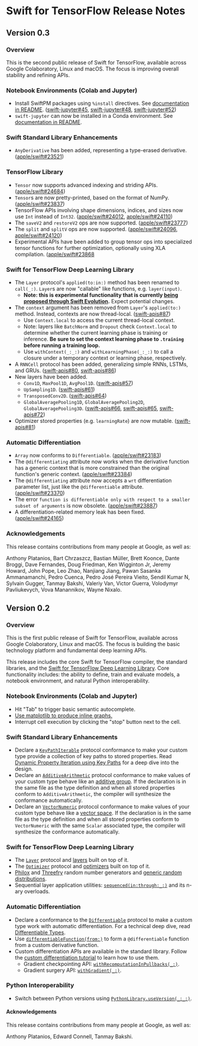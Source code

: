 # Swift for TensorFlow Release Notes

## Version 0.3

### Overview

This is the second public release of Swift for TensorFlow, available across
Google Colaboratory, Linux and macOS. The focus is improving overall stability
and refining APIs.

### Notebook Environments (Colab and Jupyter)

* Install SwiftPM packages using `%install` directives. See [documentation in
  README](https://github.com/google/swift-jupyter#install-directives).
  ([swift-jupyter#45](https://github.com/google/swift-jupyter/pull/45),
  [swift-jupyter#48](https://github.com/google/swift-jupyter/pull/48),
  [swift-jupyter#52](https://github.com/google/swift-jupyter/pull/52))
* `swift-jupyter` can now be installed in a Conda environment. See
  [documentation in
  README](https://github.com/google/swift-jupyter#option-2-using-a-swift-for-tensorflow-toolchain-and-conda).

### Swift Standard Library Enhancements

* `AnyDerivative` has been added, representing a type-erased derivative.
  ([apple/swift#23521](https://github.com/apple/swift/pull/23521))

### TensorFlow Library

* `Tensor` now supports advanced indexing and striding APIs.
  ([apple/swift#24684](https://github.com/apple/swift/pull/23684))
* `Tensor`s are now pretty-printed, based on the format of NumPy.
  ([apple/swift#23837](https://github.com/apple/swift/pull/23837))
* TensorFlow APIs involving shape dimensions, indices, and sizes now use `Int`
  instead of `Int32`.
  ([apple/swift#24012](https://github.com/apple/swift/pull/24012),
  [apple/swift#24110](https://github.com/apple/swift/pull/24110))
* The `saveV2` and `restoreV2` ops are now supported.
  ([apple/swift#23777](https://github.com/apple/swift/pull/23777))
* The `split` and `splitV` ops are now supported.
  ([apple/swift#24096](https://github.com/apple/swift/pull/24096),
  [apple/swift#24120](https://github.com/apple/swift/pull/24120))
* Experimental APIs have been added to group tensor ops into specialized tensor
  functions for further optimization, optionally using XLA compilation.
  ([apple/swift#23868](https://github.com/apple/swift/pull/23868)

### Swift for TensorFlow Deep Learning Library

* The `Layer` protocol's `applied(to:in:)` method has been renamed to `call(_:)`.
  `Layer`s are now "callable" like functions, e.g. `layer(input)`.
  * **Note: this is experimental functionality that is currently [being proposed
    through Swift
    Evolution](https://github.com/apple/swift-evolution/blob/master/proposals/0253-callable.md).**
    Expect potential changes.
* The `context` argument has been removed from `Layer`'s `applied(to:)` method.
  Instead, contexts are now thread-local. ([swift-apis#87](https://github.com/tensorflow/swift-apis/pull/87))
  * Use `Context.local` to access the current thread-local context.
  * Note: layers like `BatchNorm` and `Dropout` check `Context.local` to
    determine whether the current learning phase is training or inference. **Be
    sure to set the context learning phase to `.training` before running a
    training loop.**
  * Use `withContext(_:_:)` and `withLearningPhase(_:_:)` to call a closure
    under a temporary context or learning phase, respectively.
* A `RNNCell` protocol has been added, generalizing simple RNNs, LSTMs, and
  GRUs. ([swift-apis#80](https://github.com/tensorflow/swift-apis/pull/80),
  [swift-apis#86](https://github.com/tensorflow/swift-apis/pull/86))
* New layers have been added.
  * `Conv1D`, `MaxPool1D`, `AvgPool1D`.
    ([swift-apis#57](https://github.com/tensorflow/swift-apis/pull/57))
  * `UpSampling1D`.
    ([swift-apis#61](https://github.com/tensorflow/swift-apis/pull/61))
  * `TransposedConv2D`.
    ([swift-apis#64](https://github.com/tensorflow/swift-apis/pull/64))
  * `GlobalAveragePooling1D`, `GlobalAveragePooling2D`,
    `GlobalAveragePooling3D`.
    ([swift-apis#66](https://github.com/tensorflow/swift-apis/pull/66),
    [swift-apis#65](https://github.com/tensorflow/swift-apis/pull/65),
    [swift-apis#72](https://github.com/tensorflow/swift-apis/pull/72))
* Optimizer stored properties (e.g. `learningRate`) are now mutable.
  ([swift-apis#81](https://github.com/tensorflow/swift-apis/pull/81))

### Automatic Differentiation

* `Array` now conforms to `Differentiable`.
  ([apple/swift#23183](https://github.com/apple/swift/pull/23183))
* The `@differentiating` attribute now works when the derivative function has a
  generic context that is more constrained than the original function's generic
  context. ([apple/swift#23384](https://github.com/apple/swift/pull/23384))
* The `@differentiating` attribute now accepts a `wrt` differentiation parameter
  list, just like the `@differentiable` attribute.
  ([apple/swift#23370](https://github.com/apple/swift/pull/23370))
* The error `function is differentiable only with respect to a smaller subset of
  arguments` is now obsolete.
  ([apple/swift#23887](https://github.com/apple/swift/pull/23887))
* A differentiation-related memory leak has been fixed.
  ([apple/swift#24165](https://github.com/apple/swift/pull/24165))

### Acknowledgements

This release contains contributions from many people at Google, as well as:

Anthony Platanios, Bart Chrzaszcz, Bastian Müller, Brett Koonce, Dante Broggi,
Dave Fernandes, Doug Friedman, Ken Wigginton Jr, Jeremy Howard, John Pope, Leo
Zhao, Nanjiang Jiang, Pawan Sasanka Ammanamanchi, Pedro Cuenca, Pedro José
Pereira Vieito, Sendil Kumar N, Sylvain Gugger, Tanmay Bakshi, Valeriy Van,
Victor Guerra, Volodymyr Pavliukevych, Vova Manannikov, Wayne Nixalo.

## Version 0.2

### Overview

This is the first public release of Swift for TensorFlow, available across
Google Colaboratory, Linux and macOS. The focus is building the basic technology
platform and fundamental deep learning APIs.

This release includes the core Swift for TensorFlow compiler, the standard
libraries, and the [Swift for TensorFlow Deep Learning
Library](https://github.com/tensorflow/swift-apis). Core functionality includes:
the ability to define, train and evaluate models, a notebook environment, and
natural Python interoperability.

### Notebook Environments (Colab and Jupyter)

* Hit "Tab" to trigger basic semantic autocomplete.
* [Use matplotlib to produce inline
  graphs.](https://github.com/google/swift-jupyter/blob/master/README.md#rich-output)
* Interrupt cell execution by clicking the "stop" button next to the cell.

### Swift Standard Library Enhancements

* Declare a
  [`KeyPathIterable`](https://www.tensorflow.org/swift/api_docs/Protocols/KeyPathIterable)
  protocol conformance to make your custom type provide a collection of key
  paths to stored properties. Read [Dynamic Property Iteration using Key
  Paths](https://github.com/tensorflow/swift/blob/master/docs/DynamicPropertyIteration.md)
  for a deep dive into the design.
* Declare an
  [`AdditiveArithmetic`](https://www.tensorflow.org/swift/api_docs/Protocols/KeyPathIterable)
  protocol conformance to make values of your custom type behave like an
  [additive group](https://en.wikipedia.org/wiki/Additive_group). If the
  declaration is in the same file as the type definition and when all stored
  properties conform to `AdditiveArithmetic`, the compiler will synthesize the
  conformance automatically.
* Declare an
  [`VectorNumeric`](https://www.tensorflow.org/swift/api_docs/Protocols/KeyPathIterable)
  protocol conformance to make values of your custom type behave like a [vector
  space](https://en.wikipedia.org/wiki/Vector_space). If the declaration is in
  the same file as the type definition and when all stored properties conform to
  `VectorNumeric` with the same `Scalar` associated type, the compiler will
  synthesize the conformance automatically.

### Swift for TensorFlow Deep Learning Library

* The [`Layer`](https://www.tensorflow.org/swift/api_docs/Protocols/Layer)
  protocol and [layers](https://www.tensorflow.org/swift/api_docs/Structs/Dense)
  built on top of it.
* The
  [`Optimizer`](https://www.tensorflow.org/swift/api_docs/Protocols/Optimizer)
  protocol and
  [optimizers](https://www.tensorflow.org/swift/api_docs/Classes/SGD) built on
  top of it.
* [Philox](https://www.tensorflow.org/swift/api_docs/Structs/PhiloxRandomNumberGenerator)
  and
  [Threefry](https://www.tensorflow.org/swift/api_docs/Structs/ThreefryRandomNumberGenerator)
  random number generators and [generic random
  distributions](https://www.tensorflow.org/swift/api_docs/Structs/BetaDistribution).
* Sequential layer application utilities:
  [`sequenced(in:through:_:)`](https://www.tensorflow.org/swift/api_docs/Protocols/Differentiable#/s:10TensorFlow14DifferentiablePAAE9sequenced2in7through_6OutputQyd_0_AA7ContextC_qd__qd_0_t5InputQyd__RszAA5LayerRd__AaMRd_0_AKQyd_0_AGRtd__r0_lF)
  and its n-ary overloads.

### Automatic Differentiation

* Declare a conformance to the
  [`Differentiable`](https://www.tensorflow.org/swift/api_docs/Protocols/Differentiable)
  protocol to make a custom type work with automatic differentiation. For a
  technical deep dive, read [Differentiable
  Types](https://github.com/tensorflow/swift/blob/master/docs/DifferentiableTypes.md).
* Use
  [`differentiableFunction(from:)`](https://www.tensorflow.org/swift/api_docs/Functions#/s:10TensorFlow22differentiableFunction4fromq0_x_q_tcq0_5value_15CotangentVectorQz_AEQy_tAEQy0_c8pullbacktx_q_tc_tAA14DifferentiableRzAaJR_AaJR0_r1_lF)
  to form a `@differentiable` function from a custom derivative function.
* Custom differentiation APIs are available in the standard library. Follow the
  [custom differentiation
  tutorial](https://colab.research.google.com/github/tensorflow/swift/blob/master/docs/site/tutorials/custom_differentiation.ipynb)
  to learn how to use them.
  * Gradient checkpointing API:
    [`withRecomputationInPullbacks(_:)`](https://www.tensorflow.org/swift/api_docs/Protocols/Differentiable#/s:10TensorFlow14DifferentiablePAAE28withRecomputationInPullbacksyqd__qd__xcAaBRd__lF).
  * Gradient surgery API:
    [`withGradient(_:)`](https://www.tensorflow.org/swift/api_docs/Protocols/Differentiable#/s:10TensorFlow14DifferentiablePAAE12withGradientyxy15CotangentVectorQzzcF).

### Python Interoperability

* Switch between Python versions using
  [`PythonLibrary.useVersion(_:_:)`](https://www.tensorflow.org/swift/api_docs/Structs/PythonLibrary#/s:10TensorFlow13PythonLibraryV10useVersionyySi_SiSgtFZ).

#### Acknowledgements

This release contains contributions from many people at Google, as well as:

Anthony Platanios, Edward Connell, Tanmay Bakshi.
